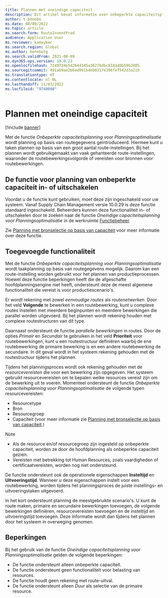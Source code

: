 ```yaml
---
title: Plannen met oneindige capaciteit
description: Dit artikel bevat informatie over onbeperkte capaciteitsplanning. Het bevat ook een beschrijving van huidige functiebeperkingen.
author: t-benebo
ms.date: 08/09/2022
ms.topic: article
ms.search.form: RouteInventProd
audience: Application User
ms.reviewer: kamaybac
ms.search.region: Global
ms.author: benebotg
ms.search.validFrom: 2021-06-09
ms.dyn365.ops.version: 10.0.22
ms.openlocfilehash: 7249734e5d2644145a36276dbc818a40b5962805
ms.sourcegitcommit: 491ab9ae2b6ed991b4eb0317e396fef542d3a21b
ms.translationtype: HT
ms.contentlocale: nl-NL
ms.lasthandoff: 11/03/2022
ms.locfileid: "9740000"
---
```

# <a name="scheduling-with-infinite-capacity"></a>Plannen met oneindige capaciteit

[!include [banner](../../includes/banner.md)]

Met de functie *Onbeperkte capaciteitsplanning voor Planningsoptimalisatie* wordt planning op basis van routegegevens geïntroduceerd. Hiermee kunt u taken plannen op basis van een groot aantal route-instellingen. Bij het plannen wordt gebruikgemaakt van vaak gehanteerde route-instellingen, waaronder de routebewerkingsvolgorde of vereisten voor bronnen voor routebewerkingen.

## <a name="turn-the-infinite-capacity-scheduling-feature-on-or-off"></a>De functie voor planning van onbeperkte capaciteit in- of uitschakelen

Voordat u de functie kunt gebruiken, moet deze zijn ingeschakeld voor uw systeem. Vanaf Supply Chain Management versie 10.0.29 is deze functie standaard ingeschakeld. Beheerders kunnen deze functionaliteit in- of uitschakelen door te zoeken naar de functie *Oneindige capaciteitsplanning voor Planningsoptimalisatie* in de werkruimte [Functiebeheer](../../../fin-ops-core/fin-ops/get-started/feature-management/feature-management-overview.md).

Zie [Planning met bronselectie op basis van capaciteit](capability-based-scheduling.md) voor meer informatie over deze functie.

## <a name="added-functionality"></a>Toegevoegde functionaliteit

Met de functie *Onbeperkte capaciteitsplanning voor Planningsoptimalisatie* wordt taakplanning op basis van routegegevens mogelijk. Daarom kan een route-instelling worden gebruikt voor het plannen van productieprocessen. Hoewel deze functie beperkingen heeft die de afgeschafte hoofdplanningsengine niet heeft, ondersteunt deze de meest algemene functionaliteit die vereist is voor productiescenario's.

Er wordt rekening met zowel *eenvoudige routes* als *routenetwerken*. Door het veld **Volgende** te bewerken in een routebewerking, kunt u complexe routes instellen met meerdere beginpunten en meerdere bewerkingen die parallel worden uitgevoerd. Bij het plannen wordt rekening houden met complexe routestructuren van dit type.

Daarnaast ondersteunt de functie *parallelle bewerkingen* in routes. Door de opties *Primair* en *Secundair* te gebruiken in het veld **Prioriteit** voor routebewerkingen, kunt u een routestructuur definiëren waarbij de ene routebewerking de primaire bewerking is en een andere routebewerking de secundaire. In dit geval wordt in het systeem rekening gehouden met de routestructuur tijdens het plannen.

Tijdens het planningsproces wordt ook rekening gehouden met de *resourcevereisten* die voor een bewerking zijn opgegeven. Het systeem gebruikt resourcevereisten om te bepalen welke resources vereist zijn om de bewerking uit te voeren. Momenteel ondersteunt de functie *Onbeperkte capaciteitsplanning voor Planningsoptimalisatie* de volgende typen resourcevereisten:

- Resourcetype
- Bron
- Resourcegroep
- Capaciteit (voor meer informatie zie [Planning met bronselectie op basis van capaciteit](capability-based-scheduling.md).)

> [!NOTE]
>
> - Als de resource en/of resourcegroep zijn ingesteld op onbeperkte capaciteit, worden ze door de hoofdplanning als onbeperkte capaciteit gezien.
> - Vereisten met betrekking tot Human Resources, zoals vaardigheden of certificaatvereisten, worden nog niet ondersteund.

De functie ondersteunt ook de operationele eigenschappen **Insteltijd** en **Uitvoeringstijd**. Wanneer u deze eigenschappen instelt voor een routebewerking, worden tijdens het planningsproces de juiste instellings- en uitvoeringstaken uitgevoerd.

In het kort ondersteunt planning de meestgebruikte scenario's. U kunt de route maken, primaire en secundaire bewerkingen toevoegen, de volgende bewerkingen definiëren, resourcevereisten toevoegen en de insteltijd en uitvoeringstijd toevoegen. Deze informatie wordt dan tijdens het plannen door het systeem in overweging genomen.

## <a name="limitations"></a>Beperkingen

Bij het gebruik van de functie *Oneindige capaciteitsplanning voor Planningsoptimalisatie* gelden de volgende beperkingen:

- De functie ondersteunt alleen onbeperkte capaciteit.
- De functie ondersteunt geen functionaliteit voor belasting van resources.
- De functie houdt geen rekening met route-uitval.
- De functie ondersteunt alleen *Duur* als selectie van de primaire resource.
